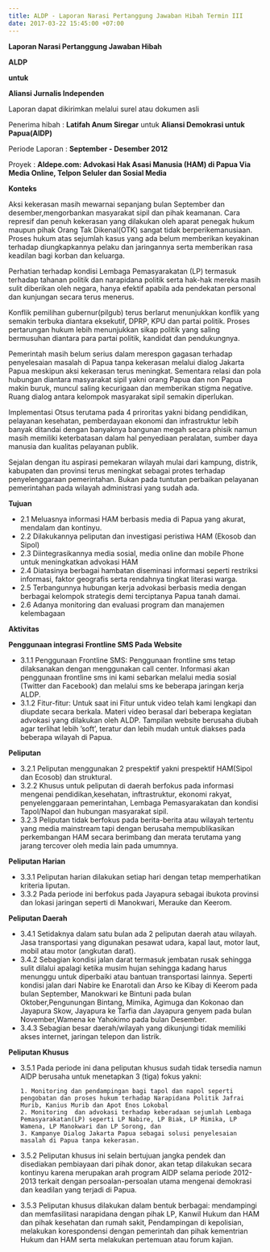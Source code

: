 ```yaml
---
title: ALDP - Laporan Narasi Pertanggung Jawaban Hibah Termin III
date: 2017-03-22 15:45:00 +07:00
---
```


**Laporan Narasi Pertanggung Jawaban Hibah**

**ALDP**

**untuk**

**Aliansi Jurnalis Independen**


Laporan dapat dikirimkan melalui surel atau dokumen asli


Penerima hibah	: **Latifah Anum Siregar** untuk **Aliansi Demokrasi untuk Papua(AlDP)**

Periode Laporan	: **September - Desember 2012**

Proyek	        : **Aldepe.com: Advokasi Hak Asasi Manusia (HAM) di Papua Via Media Online, Telpon Seluler dan Sosial Media**

**Konteks**

Aksi kekerasan masih mewarnai sepanjang bulan September dan desember,mengorbankan masyarakat sipil 
dan pihak keamanan. Cara represif dan penuh kekerasan yang dilakukan oleh aparat penegak hukum maupun 
pihak Orang Tak Dikenal(OTK) sangat tidak berperikemanusiaan. Proses hukum atas sejumlah kasus yang ada 
belum memberikan keyakinan terhadap diungkapkannya pelaku dan jaringannya serta memberikan rasa keadilan 
bagi korban dan keluarga.

Perhatian terhadap kondisi Lembaga Pemasyarakatan (LP) termasuk terhadap tahanan politik dan narapidana 
politik serta hak-hak mereka masih sulit diberikan oleh negara, hanya efektif apabila ada pendekatan personal 
dan kunjungan secara terus menerus.

Konflik pemilihan gubernur(pilgub) terus berlarut menunjukkan konflik yang semakin terbuka diantara eksekutif, 
DPRP, KPU dan partai politik. Proses pertarungan hukum lebih menunjukkan sikap politik yang saling bermusuhan 
diantara para partai politik, kandidat dan pendukungnya.

Pemerintah masih belum serius dalam merespon gagasan terhadap penyelesaian masalah  di Papua tanpa kekerasan 
melalui dialog Jakarta Papua meskipun aksi kekerasan terus meningkat. Sementara relasi dan pola hubungan 
diantara masyarakat sipil yakni orang Papua dan non Papua makin buruk, muncul saling kecurigaan dan 
memberikan stigma negative. Ruang dialog antara kelompok masyarakat sipil semakin diperlukan.

Implementasi Otsus terutama pada 4 priroritas yakni bidang pendidikan, pelayanan kesehatan, pemberdayaan 
ekonomi dan infrastruktur lebih banyak ditandai dengan banyaknya bangunan megah secara phisik namun masih 
memiliki keterbatasan dalam hal penyediaan peralatan, sumber daya manusia dan kualitas pelayanan publik.

Sejalan dengan itu aspirasi pemekaran wilayah mulai dari kampung, distrik, kabupaten dan provinsi 
terus meningkat sebagai protes terhadap penyelenggaraan pemerintahan. Bukan pada tuntutan perbaikan pelayanan 
pemerintahan pada wilayah administrasi yang sudah ada.

**Tujuan**

* 2.1 Meluasnya informasi  HAM berbasis media di Papua yang akurat, mendalam dan  kontinyu.
* 2.2 Dilakukannya peliputan dan investigasi peristiwa HAM (Ekosob dan Sipol) 
* 2.3 Diintegrasikannya media sosial, media online dan mobile Phone untuk meningkatkan  advokasi HAM
* 2.4 Diatasinya berbagai hambatan diseminasi informasi seperti restriksi informasi, faktor geografis serta rendahnya tingkat literasi warga.
* 2.5 Terbangunnya hubungan kerja advokasi berbasis media dengan berbagai kelompok strategis demi terciptanya Papua tanah damai.
* 2.6 Adanya monitoring dan evaluasi program dan manajemen kelembagaan 

**Aktivitas**

**Penggunaan integrasi Frontline SMS Pada Website**

* 3.1.1 Penggunaan Frontline SMS: Penggunaan frontline sms tetap dilaksanakan dengan menggunakan call center. Informasi akan penggunaan frontline sms ini kami sebarkan melalui media sosial (Twitter dan Facebook) dan melalui sms ke beberapa jaringan kerja ALDP.
* 3.1.2 Fitur-fitur: Untuk saat ini Fitur untuk video telah kami lengkapi dan diupdate secara berkala. Materi video berasal dari beberapa kegiatan advokasi yang dilakukan oleh ALDP. Tampilan website berusaha diubah agar terlihat lebih ’soft’, teratur dan lebih mudah untuk diakses pada beberapa wilayah di Papua.

**Peliputan**

* 3.2.1 Peliputan menggunakan 2 prespektif yakni prespektif HAM(Sipol dan Ecosob) dan struktural.
* 3.2.2 Khusus untuk peliputan di daerah berfokus pada informasi mengenai pendidikan,kesehatan, inftrastruktur, ekonomi rakyat, penyelenggaraan pemerintahan, Lembaga Pemasyarakatan dan kondisi Tapol/Napol dan hubungan masyarakat sipil. 
* 3.2.3 Peliputan tidak berfokus pada berita-berita atau wilayah tertentu yang media mainstream tapi dengan berusaha mempublikasikan perkembangan HAM secara berimbang dan merata terutama yang jarang tercover oleh media lain pada umumnya.  

**Peliputan Harian**

* 3.3.1 Peliputan harian dilakukan setiap hari dengan tetap memperhatikan kriteria liputan.
* 3.3.2 Pada periode ini berfokus pada Jayapura sebagai ibukota provinsi dan lokasi jaringan seperti di Manokwari, Merauke dan Keerom.

**Peliputan Daerah**

* 3.4.1 Setidaknya dalam satu bulan ada 2 peliputan daerah atau wilayah. Jasa transportasi yang digunakan pesawat udara, kapal laut, motor laut, mobil atau motor (angkutan darat).
* 3.4.2 Sebagian kondisi jalan darat termasuk jembatan rusak sehingga sulit dilalui apalagi ketika musim hujan sehingga kadang harus menunggu untuk diperbaiki atau bantuan transportasi lainnya. Seperti kondisi jalan dari Nabire ke Enarotali dan Arso ke Kibay di  Keerom pada bulan September, Manokwari ke Bintuni pada bulan Oktober,Pengunungan Bintang, Mimika, Agimuga dan Kokonao dan Jayapura Skow, Jayapura ke Tarfia dan Jayapura genyem pada bulan November,Wamena ke Yahokimo pada bulan Desember.
* 3.4.3 Sebagian besar daerah/wilayah yang dikunjungi tidak memiliki akses internet, jaringan telepon dan listrik.

**Peliputan Khusus**

* 3.5.1 Pada periode ini dana peliputan khusus sudah tidak tersedia namun AlDP berusaha untuk menetapkan 
      3 (tiga) fokus yakni:

      1. Monitoring dan pendampingan bagi tapol dan napol seperti pengobatan dan proses hukum terhadap Narapidana Politik Jafrai Murib, Kanius Murib dan Apot Enos Lokobal 
      2. Monitoring  dan advokasi terhadap keberadaan sejumlah Lembaga Pemasyarakatan(LP) seperti LP Nabire, LP Biak, LP Mimika, LP Wamena, LP Manokwari dan LP Sorong, dan  
      3. Kampanye Dialog Jakarta Papua sebagai solusi penyelesaian masalah di Papua tanpa kekerasan.
* 3.5.2 Peliputan khusus ini selain bertujuan jangka pendek dan disediakan pembiayaan dari pihak donor, akan tetap dilakukan secara kontinyu karena merupakan arah program AlDP selama periode 2012-2013 terkait  dengan persoalan-persoalan utama mengenai demokrasi dan keadilan yang terjadi di Papua.
* 3.5.3 Peliputan khusus dilakukan dalam bentuk berbagai: mendampingi dan memfasilitasi narapidana dengan pihak LP, Kanwil Hukum dan HAM dan pihak kesehatan dan rumah sakit, Pendampingan di kepolisian, melakukan korespondensi dengan pemerintah dan pihak kementrian Hukum dan HAM serta melakukan pertemuan atau forum kajian.
